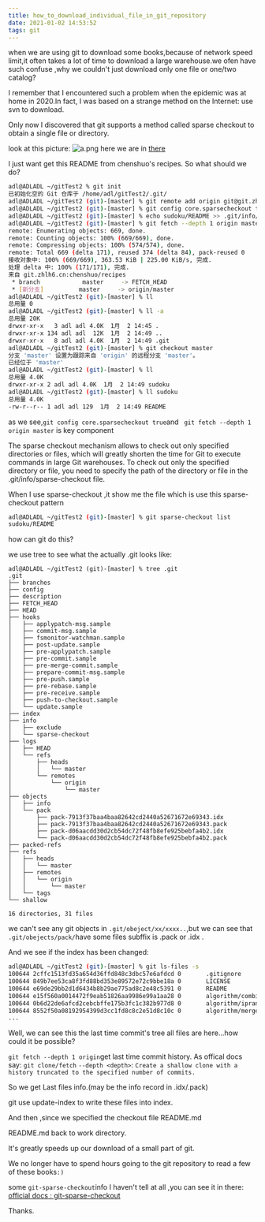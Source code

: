 ```yaml
---
title: how_to_download_individual_file_in_git_repository
date: 2021-01-02 14:53:52
tags: git
---
```


when we are using git to download some books,because of network speed limit,it often takes a lot of time to download a large warehouse.we ofen have such confuse ,why we couldn't just download only one file or one/two catalog?

I remember that I encountered such a problem when the epidemic was at home in 2020.In fact, I was based on a strange method on the Internet: use svn to download.

Only now I discovered that git supports a method called sparse checkout to obtain a single file or directory.

look at this picture:
![a.png]()
here we are in [there](https://github.com/chenshuo/recipes/tree/master/sudoku)

I just want get this README from chenshuo's recipes.
So what should we do?
```bash
adl@ADLADL ~/gitTest2 % git init
已初始化空的 Git 仓库于 /home/adl/gitTest2/.git/
adl@ADLADL ~/gitTest2 (git)-[master] % git remote add origin git@git.zhlh6.cn:chenshuo/recipes.git
adl@ADLADL ~/gitTest2 (git)-[master] % git config core.sparsecheckout true
adl@ADLADL ~/gitTest2 (git)-[master] % echo sudoku/README >> .git/info/sparse-checkout
adl@ADLADL ~/gitTest2 (git)-[master] % git fetch --depth 1 origin master
remote: Enumerating objects: 669, done.
remote: Counting objects: 100% (669/669), done.
remote: Compressing objects: 100% (574/574), done.
remote: Total 669 (delta 171), reused 374 (delta 84), pack-reused 0
接收对象中: 100% (669/669), 363.53 KiB | 225.00 KiB/s, 完成.
处理 delta 中: 100% (171/171), 完成.
来自 git.zhlh6.cn:chenshuo/recipes
 * branch            master     -> FETCH_HEAD
 * [新分支]          master     -> origin/master
adl@ADLADL ~/gitTest2 (git)-[master] % ll
总用量 0
adl@ADLADL ~/gitTest2 (git)-[master] % ll -a
总用量 20K
drwxr-xr-x   3 adl adl 4.0K  1月  2 14:45 .
drwxr-xr-x 134 adl adl  12K  1月  2 14:49 ..
drwxr-xr-x   8 adl adl 4.0K  1月  2 14:49 .git
adl@ADLADL ~/gitTest2 (git)-[master] % git checkout master
分支 'master' 设置为跟踪来自 'origin' 的远程分支 'master'。
已经位于 'master'
adl@ADLADL ~/gitTest2 (git)-[master] % ll
总用量 4.0K
drwxr-xr-x 2 adl adl 4.0K  1月  2 14:49 sudoku
adl@ADLADL ~/gitTest2 (git)-[master] % ll sudoku
总用量 4.0K
-rw-r--r-- 1 adl adl 129  1月  2 14:49 README
```

as we see,`git config core.sparsecheckout true`and ` git fetch --depth 1 origin master` is key component

The sparse checkout mechanism allows to check out only specified directories or files, which will greatly shorten the time for Git to execute commands in large Git warehouses. To check out only the specified directory or file, you need to specify the path of the directory or file in the .git/info/sparse-checkout file.

When I use sparse-checkout ,it show me the file which is use this sparse-checkout pattern

```bash
adl@ADLADL ~/gitTest2 (git)-[master] % git sparse-checkout list
sudoku/README
```

how can git do this?

we use tree to see what the actually .git looks like:

```
adl@ADLADL ~/gitTest2 (git)-[master] % tree .git
.git
├── branches
├── config
├── description
├── FETCH_HEAD
├── HEAD
├── hooks
│   ├── applypatch-msg.sample
│   ├── commit-msg.sample
│   ├── fsmonitor-watchman.sample
│   ├── post-update.sample
│   ├── pre-applypatch.sample
│   ├── pre-commit.sample
│   ├── pre-merge-commit.sample
│   ├── prepare-commit-msg.sample
│   ├── pre-push.sample
│   ├── pre-rebase.sample
│   ├── pre-receive.sample
│   ├── push-to-checkout.sample
│   └── update.sample
├── index
├── info
│   ├── exclude
│   └── sparse-checkout
├── logs
│   ├── HEAD
│   └── refs
│       ├── heads
│       │   └── master
│       └── remotes
│           └── origin
│               └── master
├── objects
│   ├── info
│   └── pack
│       ├── pack-7913f37baa4baa82642cd2440a52671672e69343.idx
│       ├── pack-7913f37baa4baa82642cd2440a52671672e69343.pack
│       ├── pack-d06aacdd30d2cb54dc72f48fb8efe925bebfa4b2.idx
│       └── pack-d06aacdd30d2cb54dc72f48fb8efe925bebfa4b2.pack
├── packed-refs
├── refs
│   ├── heads
│   │   └── master
│   ├── remotes
│   │   └── origin
│   │       └── master
│   └── tags
└── shallow

16 directories, 31 files
```

we can't see any git objects in `.git/obeject/xx/xxxx..`,but we can see that `.git/obejects/pack/`have some files subffix is .pack or .idx .

And we see if the index has been changed:
```bash
adl@ADLADL ~/gitTest2 (git)-[master] % git ls-files -s         
100644 2cffc1513fd35a654d36ffd848c3dbc57e6afdcd 0       .gitignore
100644 849b7ee53ca8f3fd88bd353e89572e72c9bbe18a 0       LICENSE
100644 e69de29bb2d1d6434b8b29ae775ad8c2e48c5391 0       README
100644 e15f560a0014472f9eab51826aa9986e99a1aa28 0       algorithm/combination.cc
100644 0b6d22de6afcd2cebcbffe175b3fc1c382b977d8 0       algorithm/iprange.cc
100644 8552f50a08192954399d3cc1fd8c8c2e51d8c10c 0       algorithm/mergeMaps.cc
...
```
Well, we can see this the last time commit's tree all files are here...how could it be possible?

`git fetch --depth 1 origin`get last time commit history.
As offical docs say:
`git clone/fetch` `--depth <depth>`:
`Create a shallow clone with a history truncated to the specified number of commits. `

So we get Last files info.(may be the info record in .idx/.pack)

git use update-index to write these files into index.

And then ,since we specified the checkout file README.md

README.md back to work directory.

It's greatly speeds up our download of a small part of git.

We no longer have to spend hours going to the git repository to read a few of these books`:)`

some `git-sparse-checkout`info I haven't tell at all ,you can see it in there:
[official docs : git-sparse-checkout](https://git-scm.com/docs/git-sparse-checkout/2.28.0)

Thanks.